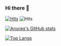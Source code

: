 ### Hi there 👋

[![Hits](https://hits.seeyoufarm.com/api/count/incr/badge.svg?url=https%3A%2F%2Fgithub.com%2Fhyeonnie&count_bg=%2379C83D&title_bg=%23555555&icon=&icon_color=%23E7E7E7&title=hits&edge_flat=false)](https://hits.seeyoufarm.com) ![Hits](https://img.shields.io/github/followers/hyeonnie?label=Follow)

[![Anurag's GitHub stats](https://github-readme-stats.vercel.app/api?username=hyeonnie)](https://github.com/anuraghazra/github-readme-stats)

[![Top Langs](https://github-readme-stats.vercel.app/api/top-langs/?username=hyeonnie)](https://github.com/anuraghazra/github-readme-stats)
